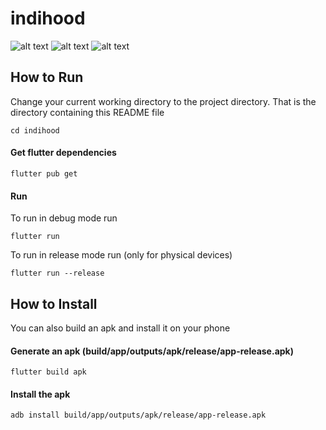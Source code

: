# indihood

![alt text](https://github.com/soumyasethy/indihood/blob/master/android.gif)
![alt text](https://github.com/soumyasethy/indihood/blob/master/iOS.gif)
![alt text](https://github.com/soumyasethy/indihood/blob/master/web.gif)

## How to Run

Change your current working directory to the project directory. That is the directory containing this README file
```
cd indihood
```
#### Get flutter dependencies
```
flutter pub get
```
#### Run
To run in debug mode run
```
flutter run
```
To run in release mode run (only for physical devices)
```
flutter run --release
```
## How to Install
You can also build an apk and install it on your phone
#### Generate an apk (build/app/outputs/apk/release/app-release.apk)
```
flutter build apk
```
#### Install the apk
```
adb install build/app/outputs/apk/release/app-release.apk
```

